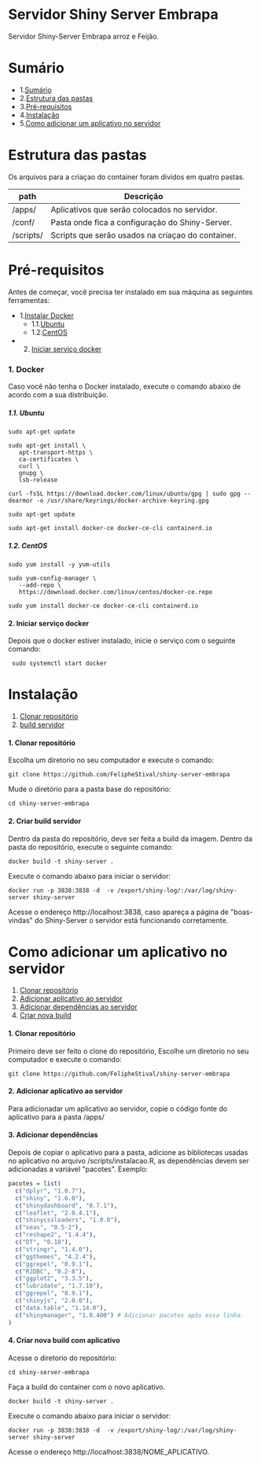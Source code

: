 # Servidor Shiny Server Embrapa

Servidor Shiny-Server Embrapa arroz e Feijão.

# Sumário

<!--ts-->
   * 1.[Sumário](#Sumário)
   * 2.[Estrutura das pastas](#Estrutura-das-pastas)
   * 3.[Pré-requisitos](#Pré-requisitos)
   * 4.[Instalação](#Instalação)
   * 5.[Como adicionar um aplicativo no servidor ](#Como-adicionar-um-aplicativo-no-servidor )
<!--te-->

# Estrutura das pastas

Os arquivos para a criaçao do container foram dividos em quatro pastas.

| path  |  Descrição  |
| ------------------- | ------------------- |
|  /apps/ |  Aplicativos que serão colocados no servidor. |
|  /conf/ |  Pasta onde fica a configuração do Shiny-Server. |
|  /scripts/ |  Scripts que serão usados na criaçao do container. |

# Pré-requisitos

Antes de começar, você precisa ter instalado em sua máquina as seguintes ferramentas: <br>

<!--ts-->
   * 1.[Instalar Docker](#1-Docker)
      * 1.1.[Ubuntu](#1-1-Ubuntu)
	  * 1.2.[CentOS](#1-2-CentOS)
   * 2. [Iniciar serviço docker](#2-Iniciar-serviço-docker)
<!--te-->


### 1. Docker
Caso você não tenha o Docker instalado, execute o comando abaixo de acordo com a sua distribuição. <br>

##### 1.1. Ubuntu
 ```
 sudo apt-get update
 ```
 ```
 sudo apt-get install \
    apt-transport-https \
    ca-certificates \
    curl \
    gnupg \
    lsb-release
 ```
 ```
 curl -fsSL https://download.docker.com/linux/ubuntu/gpg | sudo gpg --dearmor -o /usr/share/keyrings/docker-archive-keyring.gpg
 ```
 ```
 sudo apt-get update
 ```
 ```
 sudo apt-get install docker-ce docker-ce-cli containerd.io
 ```

##### 1.2. CentOS
 ```
 sudo yum install -y yum-utils
 ```
 ```
 sudo yum-config-manager \
    --add-repo \
    https://download.docker.com/linux/centos/docker-ce.repo
 ```
 ```
 sudo yum install docker-ce docker-ce-cli containerd.io
 ```

#### 2. Iniciar serviço docker

Depois que o docker estiver instalado, inicie o serviço com o seguinte comando:
```
 sudo systemctl start docker
```
 
# Instalação

<!--ts-->
   1. [Clonar repositório](#1-Clonar-repositório)
   2. [build servidor](#2-Criar-build-servidor)
<!--te-->

#### 1. Clonar repositório
Escolha um diretorio no seu computador e execute o comando: <br>

```
git clone https://github.com/FelipheStival/shiny-server-embrapa
```

Mude o diretório para a pasta base do repositório: <br>

```
cd shiny-server-embrapa
```

#### 2. Criar build servidor
Dentro da pasta do repositório, deve ser feita a build da imagem. Dentro da pasta do repositório, execute o seguinte comando:

```
docker build -t shiny-server . 
```

Execute o comando abaixo para iniciar o servidor:
```
docker run -p 3838:3838 -d  -v /export/shiny-log/:/var/log/shiny-server shiny-server
```

Acesse o endereço http://localhost:3838, caso apareça a página de "boas-vindas" do Shiny-Server o servidor está funcionando corretamente.

# Como adicionar um aplicativo no servidor 

<!--ts-->
   1. [Clonar repositório](#1-Clonar-repositório)
   2. [Adicionar aplicativo ao servidor](#2-Adicionar-aplicativo-ao-servidor)
   3. [Adicionar dependências ao servidor](#3-Adicionar-dependências)
   4. [Criar nova build](#4-Criar-nova-build-com-aplicativo)
<!--te-->

#### 1. Clonar repositório
Primeiro deve ser feito o clone do repositório, Escolhe um diretorio no seu computador e execute o comando: <br>
```
git clone https://github.com/FelipheStival/shiny-server-embrapa
```

#### 2. Adicionar aplicativo ao servidor
Para adicionadar um aplicativo ao servidor, copie o código fonte do aplicativo para a pasta /apps/

#### 3. Adicionar dependências
Depois de copiar o aplicativo para a pasta, adicione as bibliotecas usadas no aplicativo no arquivo /scripts/instalacao.R, as dependências devem ser adicionadas a variável "pacotes". Exemplo:

```r
pacotes = list(
  c("dplyr", "1.0.7"),
  c("shiny", "1.6.0"),
  c("shinydashboard", "0.7.1"),
  c("leaflet", "2.0.4.1"),
  c("shinycssloaders", "1.0.0"),
  c("seas", "0.5-2"),
  c("reshape2", "1.4.4"),
  c("DT", "0.18"),
  c("stringr", "1.4.0"),
  c("ggthemes", "4.2.4"),
  c("ggrepel", "0.9.1"),
  c("RJDBC", "0.2-8"),
  c("ggplot2", "3.3.5"),
  c("lubridate", "1.7.10"),
  c("ggrepel", "0.9.1"),
  c("shinyjs", "2.0.0"),
  c("data.table", "1.14.0"),
  c("shinymanager", "1.0.400") # Adicionar pacotes após essa linha.
)
```

#### 4. Criar nova build com aplicativo

Acesse o diretorio do repositório: 
```
cd shiny-server-embrapa
```
Faça a build do container com o novo aplicativo.
```
docker build -t shiny-server . 
```
Execute o comando abaixo para iniciar o servidor:
```
docker run -p 3838:3838 -d  -v /export/shiny-log/:/var/log/shiny-server shiny-server
```

Acesse o endereço http://localhost:3838/NOME_APLICATIVO.